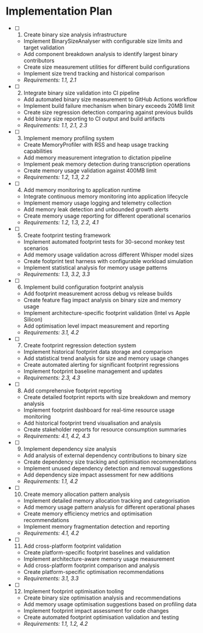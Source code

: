 # Implementation Plan

- [ ] 1. Create binary size analysis infrastructure
  - Implement BinarySizeAnalyser with configurable size limits and target validation
  - Add component breakdown analysis to identify largest binary contributors
  - Create size measurement utilities for different build configurations
  - Implement size trend tracking and historical comparison
  - _Requirements: 1.1, 2.1_

- [ ] 2. Integrate binary size validation into CI pipeline
  - Add automated binary size measurement to GitHub Actions workflow
  - Implement build failure mechanism when binary exceeds 20MB limit
  - Create size regression detection comparing against previous builds
  - Add binary size reporting to CI output and build artifacts
  - _Requirements: 1.1, 2.1, 2.3_

- [ ] 3. Implement memory profiling system
  - Create MemoryProfiler with RSS and heap usage tracking capabilities
  - Add memory measurement integration to dictation pipeline
  - Implement peak memory detection during transcription operations
  - Create memory usage validation against 400MB limit
  - _Requirements: 1.2, 1.3, 2.2_

- [ ] 4. Add memory monitoring to application runtime
  - Integrate continuous memory monitoring into application lifecycle
  - Implement memory usage logging and telemetry collection
  - Add memory leak detection and unbounded growth alerts
  - Create memory usage reporting for different operational scenarios
  - _Requirements: 1.2, 1.3, 2.2, 4.1_

- [ ] 5. Create footprint testing framework
  - Implement automated footprint tests for 30-second monkey test scenarios
  - Add memory usage validation across different Whisper model sizes
  - Create footprint test harness with configurable workload simulation
  - Implement statistical analysis for memory usage patterns
  - _Requirements: 1.3, 3.2, 3.3_

- [ ] 6. Implement build configuration footprint analysis
  - Add footprint measurement across debug vs release builds
  - Create feature flag impact analysis on binary size and memory usage
  - Implement architecture-specific footprint validation (Intel vs Apple Silicon)
  - Add optimisation level impact measurement and reporting
  - _Requirements: 3.1, 4.2_

- [ ] 7. Create footprint regression detection system
  - Implement historical footprint data storage and comparison
  - Add statistical trend analysis for size and memory usage changes
  - Create automated alerting for significant footprint regressions
  - Implement footprint baseline management and updates
  - _Requirements: 2.3, 4.3_

- [ ] 8. Add comprehensive footprint reporting
  - Create detailed footprint reports with size breakdown and memory analysis
  - Implement footprint dashboard for real-time resource usage monitoring
  - Add historical footprint trend visualisation and analysis
  - Create stakeholder reports for resource consumption summaries
  - _Requirements: 4.1, 4.2, 4.3_

- [ ] 9. Implement dependency size analysis
  - Add analysis of external dependency contributions to binary size
  - Create dependency size tracking and optimisation recommendations
  - Implement unused dependency detection and removal suggestions
  - Add dependency size impact assessment for new additions
  - _Requirements: 1.1, 4.2_

- [ ] 10. Create memory allocation pattern analysis
  - Implement detailed memory allocation tracking and categorisation
  - Add memory usage pattern analysis for different operational phases
  - Create memory efficiency metrics and optimisation recommendations
  - Implement memory fragmentation detection and reporting
  - _Requirements: 4.1, 4.2_

- [ ] 11. Add cross-platform footprint validation
  - Create platform-specific footprint baselines and validation
  - Implement architecture-aware memory usage measurement
  - Add cross-platform footprint comparison and analysis
  - Create platform-specific optimisation recommendations
  - _Requirements: 3.1, 3.3_

- [ ] 12. Implement footprint optimisation tooling
  - Create binary size optimisation analysis and recommendations
  - Add memory usage optimisation suggestions based on profiling data
  - Implement footprint impact assessment for code changes
  - Create automated footprint optimisation validation and testing
  - _Requirements: 1.1, 1.2, 4.2_
